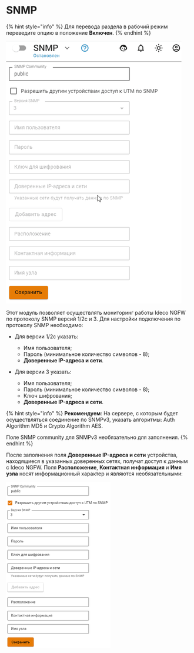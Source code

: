 # SNMP

{% hint style="info" %}
Для перевода раздела в рабочий режим переведите опцию в положение **Включен**.
{% endhint %}

![](/.gitbook/assets/snmp.gif)

<!-- Опция переключается в положение Включен -->

Этот модуль позволяет осуществлять мониторинг работы Ideco NGFW по протоколу SNMP версий 1/2c и 3. Для настройки подключения по протоколу SNMP необходимо:

* Для версии 1/2c указать:
    * Имя пользователя;
    * Пароль (минимальное количество символов - 8);
    * **Доверенные IP-адреса и сети**.

* Для версии 3 указать:
    * Имя пользователя;
    * Пароль (минимальное количество символов - 8);
    * Ключ шифрования;
    * **Доверенные IP-адреса и сети**.

{% hint style="info" %}
**Рекомендуем**: На сервере, с которым будет осуществляться соединение по SNMPv3, указать алгоритмы: Auth Algorithm MD5 и Crypto Algorithm AES.

Поле SNMP community для SNMPv3 необязательно для заполнения.
{% endhint %}

После заполнения поля **Доверенные IP-адреса и сети** устройства, находящиеся в указанных доверенных сетях, получат доступ к данным с Ideco NGFW. Поля **Расположение**, **Контактная информация** и **Имя узла** носят информационный характер и являются необязательными:

![](/.gitbook/assets/snmp.png)
